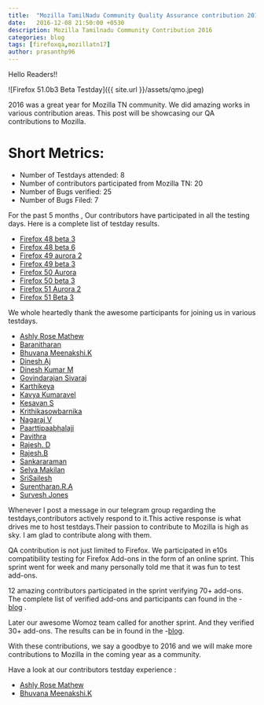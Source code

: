 ```yaml
---
title:  "Mozilla TamilNadu Community Quality Assurance contribution 2016"
date:   2016-12-08 21:50:00 +0530
description: Mozilla Tamilnadu Community Contribution 2016
categories: blog
tags: [firefoxqa,mozillatn17]
author: prasanthp96
---
```


Hello Readers!!

![Firefox 51.0b3 Beta Testday]({{ site.url }}/assets/qmo.jpeg)

2016 was a great year for Mozilla TN community. We did amazing works in various contribution areas. This post will be showcasing our QA contributions to Mozilla.

Short Metrics:
=============
- Number of Testdays attended: 8
- Number of contributors participated from Mozilla TN: 20
- Number of Bugs verified: 25
- Number of Bugs Filed: 7


For the past 5 months , Our contributors have participated in all the testing days. Here is a complete list of testday results.


- [Firefox 48 beta 3](http://foxprasanth.github.io/events/2016/07/10/MozTN-in-testingdays/)
- [Firefox 48 beta 6](http://foxprasanth.github.io/events/2016/07/10/MozTN-in-testingdays/)
- [Firefox 49 aurora 2](https://mozillatn.github.io/blog/Testing-day-report/)
- [Firefox 49 beta 3](https://mozillatn.github.io/blog/Firefox-49.0b3-Beta-testing-day-report/)
- [Firefox 50 Aurora](https://mozillatn.github.io/blog/Firefox-50.0-Aurora-Testday-results/)
- [Firefox 50 beta 3](https://mozillatn.github.io/blog/Firefox-50.0b3-BetaTestday-Results/)
- [Firefox 51 Aurora 2](https://mozillatn.github.io/blog/Firefox-51.0a2-Aurora-(Developer-Edition)-testing-day-report/)
- [Firefox 51 Beta 3](https://mozillatn.github.io/blog/Firefox-51-beta3-Testday-Results/)


We whole heartedly thank the awesome participants for joining us in various testdays.

- [Ashly Rose Mathew](https://twitter.com/ashlirosemathew)
- [Baranitharan](https://twitter.com/baranicool)
- [Bhuvana Meenakshi.K](https://twitter.com/bhuvanakotees1)
- [Dinesh Aj]()
- [Dinesh Kumar M](https://twitter.com/Dhinesh_Kumar_M)
- [Govindarajan Sivaraj](https://twitter.com/sgovind2112)
- [Karthikeya]()
- [Kavya Kumaravel]()
- [Kesavan S](https://twitter.com/electrok7)
- [Krithikasowbarnika]()
- [Nagaraj V](https://twitter.com/nagarajnaidu921)
- [Paarttipaabhalaji](https://twitter.com/paarilovely)
- [Pavithra ]()
- [Rajesh. D](https://twitter.com/rajeshhacker023)
- [Rajesh.B]()
- [Sankararaman](https://twitter.com/iamsanga7)
- [Selva Makilan](https://twitter.com/selva_makilan)
- [SriSailesh](https://twitter.com/saileshbaskar1)
- [Surentharan.R.A](https://twitter.com/surentharan7)
- [Survesh Jones](https://twitter.com/survijones)


Whenever I post a message in our telegram group regarding the testdays,contributors actively respond to it.This active response is what drives me to host testdays.Their passion to contribute to Mozilla is high as sky. I am glad to contribute along with them. 

QA contribution is not just limited to Firefox. We participated in e10s compatibility testing for Firefox Add-ons in the form of an online sprint. This sprint went for week and many personally told me that it was fun to test add-ons.

12 amazing contributors participated in the sprint verifying 70+ add-ons. The complete list of verified add-ons and participants can found in the -[blog](https://mozillatn.github.io/blog/MozActivate-AMO-e10s-compatibility-sprint-result/) .

Later our awesome Womoz team called for another sprint. And they verified 30+ add-ons. The results can be in found in the -[blog](https://mozillatn.github.io/blog/Results-of-Womoz-Contribution-in-Featured-Add-ons-e10s-Compatibility-Sprint/).

With these contributions, we say a goodbye to 2016 and we will make more contributions to Mozilla in the coming year as a community.

Have a look at our contributors testday experience :

- [Ashly Rose Mathew](http://ashlirosemathew.blogspot.in/2016/07/firefox-48-beta-testing.html)
- [Bhuvana Meenakshi.K](http://bhuvanameenakshifirefox.blogspot.in/2016/06/firefox-48-beta-3-testday.html)
